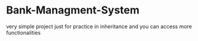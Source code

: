 # Bank-Managment-System
very simple project just for practice in inheritance and you can access more functionalities
